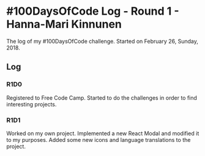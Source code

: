 # #100DaysOfCode Log - Round 1 - Hanna-Mari Kinnunen

The log of my #100DaysOfCode challenge. Started on February 26, Sunday, 2018.

## Log

### R1D0
Registered to Free Code Camp. Started to do the challenges in order to find interesting projects. 

### R1D1
Worked on my own project. Implemented a new React Modal and modified it to my purposes. Added some new icons and language translations to the project.
